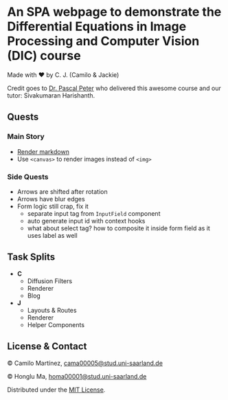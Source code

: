 # An SPA webpage to demonstrate the Differential Equations in Image Processing and Computer Vision (DIC) course
Made with ❤️ by C. J. (Camilo & Jackie)

Credit goes to [Dr. Pascal Peter](https://www.mia.uni-saarland.de/peter/index.shtml) who delivered this awesome course
and our tutor: Sivakumaran Harishanth. 

## Quests
### Main Story
* [Render markdown](https://github.com/remarkjs/react-markdown)
* Use `<canvas>` to render images instead of `<img>`
### Side Quests
* Arrows are shifted after rotation
* Arrows have blur edges
* Form logic still crap, fix it
  * separate input tag from `InputField` component
  * auto generate input id with context hooks
  * what about select tag? how to composite it inside form field as it uses label as well

## Task Splits
* **C**
  * Diffusion Filters
  * Renderer
  * Blog
* **J**
  * Layouts & Routes
  * Renderer
  * Helper Components 

## License & Contact
© Camilo Martínez, <cama00005@stud.uni-saarland.de>

© Honglu Ma, <homa00001@stud.uni-saarland.de>

Distributed under the [MIT License](LICENSE).
